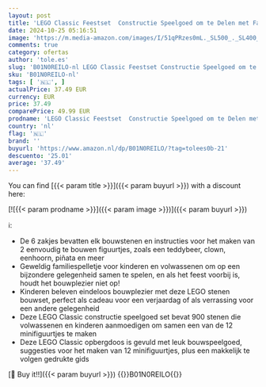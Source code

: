 ```yaml
---
layout: post
title: 'LEGO Classic Feestset  Constructie Speelgoed om te Delen met Familie  Set voor Kinderen en Volwassenen  Inclusief 12 Bouwbare Minifiguurtjes  waaronder een Teddybeer  Clown  Eenhoorn en Piñata 11029'
date: 2024-10-25 05:16:51
image: 'https://m.media-amazon.com/images/I/51qPRzes0mL._SL500_._SL400_.jpg'
comments: true
category: ofertas
author: 'tole.es'
slug: 'B01N0REILO-nl LEGO Classic Feestset Constructie Speelgoed om te Delen...'
sku: 'B01N0REILO-nl'
tags: [ '🇳🇱', ]
actualPrice: 37.49 EUR
currency: EUR
price: 37.49
comparePrice: 49.99 EUR
prodname: 'LEGO Classic Feestset  Constructie Speelgoed om te Delen met Familie  Set voor Kinderen en Volwassenen  Inclusief 12 Bouwbare Minifiguurtjes  waaronder een Teddybeer  Clown  Eenhoorn en Piñata 11029'
country: 'nl'
flag: '🇳🇱'
brand: ''
buyurl: 'https://www.amazon.nl/dp/B01N0REILO/?tag=tolees0b-21'
descuento: '25.01'
average: '37.49'
---
```


You can find [{{< param title >}}]({{< param buyurl >}}) with a discount here:

[![{{< param prodname >}}]({{< param image >}})]({{< param buyurl >}})

ℹ️:

- De 6 zakjes bevatten elk bouwstenen en instructies voor het maken van 2 eenvoudig te bouwen figuurtjes, zoals een teddybeer, clown, eenhoorn, piñata en meer
- Geweldig familiespelletje voor kinderen en volwassenen om op een bijzondere gelegenheid samen te spelen, en als het feest voorbij is, houdt het bouwplezier niet op!
- Kinderen beleven eindeloos bouwplezier met deze LEGO stenen bouwset, perfect als cadeau voor een verjaardag of als verrassing voor een andere gelegenheid
- Deze LEGO Classic constructie speelgoed set bevat 900 stenen die volwassenen en kinderen aanmoedigen om samen een van de 12 minifiguurtjes te maken
- Deze LEGO Classic opbergdoos is gevuld met leuk bouwspeelgoed, suggesties voor het maken van 12 minifiguurtjes, plus een makkelijk te volgen gedrukte gids

[🛒 Buy it!!]({{< param buyurl >}})
{{<world>}}B01N0REILO{{</world>}}

